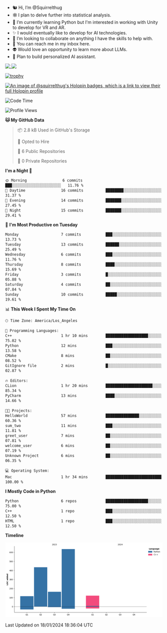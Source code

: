 - 🐿️ Hi, I’m @Squirrelthug
- 🕸️ I plan to delve further into statistical analysis.
- 🐍 I’m currently learning Python but I'm interested in working with Unity to develop for VR and AR.
- ✨ I would eventually like to develop for AI technologies.
- 🎃 I’m looking to collaborate on anything I have the skills to help with.
- 🔮 You can reach me in my inbox here.
- 👽 Would love an opportunity to learn more about LLMs.
- 🤖 Plan to build personalized AI assistant.
<p></p>



<a href="https://github.com/anuraghazra/github-readme-stats">
  <img align="top" src="https://github-readme-stats.vercel.app/api?username=squirrelthug&show_icons=true&theme=darcula" />
</a>
<a href="https://git.io/streak-stats">
  <img align="top" src="https://streak-stats.demolab.com/?user=squirrelthug&theme=dark" />
</a>

[![trophy](https://github-profile-trophy.vercel.app/?username=squirrelthug&theme=darkhub)](https://github.com/ryo-ma/github-profile-trophy)

[![An image of @squirrelthug's Holopin badges, which is a link to view their full Holopin profile](https://holopin.me/squirrelthug)](https://holopin.io/@squirrelthug)


<!--START_SECTION:waka-->
![Code Time](http://img.shields.io/badge/Code%20Time-7%20hrs%2032%20mins-blue)

![Profile Views](http://img.shields.io/badge/Profile%20Views-0-blue)

**🐱 My GitHub Data** 

> 📦 2.8 kB Used in GitHub's Storage 
 > 
> 💼 Opted to Hire
 > 
> 📜 6 Public Repositories 
 > 
> 🔑 0 Private Repositories 
 > 
**I'm a Night 🦉** 

```text
🌞 Morning                6 commits           ███░░░░░░░░░░░░░░░░░░░░░░   11.76 % 
🌆 Daytime                16 commits          ████████░░░░░░░░░░░░░░░░░   31.37 % 
🌃 Evening                14 commits          ███████░░░░░░░░░░░░░░░░░░   27.45 % 
🌙 Night                  15 commits          ███████░░░░░░░░░░░░░░░░░░   29.41 % 
```
📅 **I'm Most Productive on Tuesday** 

```text
Monday                   7 commits           ███░░░░░░░░░░░░░░░░░░░░░░   13.73 % 
Tuesday                  13 commits          ██████░░░░░░░░░░░░░░░░░░░   25.49 % 
Wednesday                6 commits           ███░░░░░░░░░░░░░░░░░░░░░░   11.76 % 
Thursday                 8 commits           ████░░░░░░░░░░░░░░░░░░░░░   15.69 % 
Friday                   3 commits           █░░░░░░░░░░░░░░░░░░░░░░░░   05.88 % 
Saturday                 4 commits           ██░░░░░░░░░░░░░░░░░░░░░░░   07.84 % 
Sunday                   10 commits          █████░░░░░░░░░░░░░░░░░░░░   19.61 % 
```


📊 **This Week I Spent My Time On** 

```text
🕑︎ Time Zone: America/Los_Angeles

💬 Programming Languages: 
C++                      1 hr 10 mins        ███████████████████░░░░░░   75.02 % 
Python                   12 mins             ███░░░░░░░░░░░░░░░░░░░░░░   13.58 % 
CMake                    8 mins              ██░░░░░░░░░░░░░░░░░░░░░░░   08.52 % 
GitIgnore file           2 mins              █░░░░░░░░░░░░░░░░░░░░░░░░   02.87 % 

🔥 Editors: 
CLion                    1 hr 20 mins        █████████████████████░░░░   85.34 % 
PyCharm                  13 mins             ████░░░░░░░░░░░░░░░░░░░░░   14.66 % 

🐱‍💻 Projects: 
HelloWorld               57 mins             ███████████████░░░░░░░░░░   60.36 % 
sum_two                  11 mins             ███░░░░░░░░░░░░░░░░░░░░░░   11.81 % 
greet_user               7 mins              ██░░░░░░░░░░░░░░░░░░░░░░░   07.81 % 
welcome_user             6 mins              ██░░░░░░░░░░░░░░░░░░░░░░░   07.19 % 
Unknown Project          6 mins              ██░░░░░░░░░░░░░░░░░░░░░░░   06.35 % 

💻 Operating System: 
Mac                      1 hr 34 mins        █████████████████████████   100.00 % 
```

**I Mostly Code in Python** 

```text
Python                   6 repos             ███████████████████░░░░░░   75.00 % 
C++                      1 repo              ███░░░░░░░░░░░░░░░░░░░░░░   12.50 % 
HTML                     1 repo              ███░░░░░░░░░░░░░░░░░░░░░░   12.50 % 
```



**Timeline**

![Lines of Code chart](https://raw.githubusercontent.com/Squirrelthug/Squirrelthug/main/assets/bar_graph.png)


 Last Updated on 18/01/2024 18:36:04 UTC
<!--END_SECTION:waka-->

